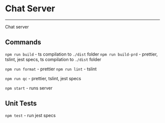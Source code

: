 # Chat Server
---

Chat server

## Commands

`npm run build`     - ts compilation to `./dist` folder
`npm run build-prd` - prettier, tslint, jest specs, ts compilation to `./dist` folder

`npm run format`    - prettier
`npm run lint`      - tslint

`npm run qc`        - prettier, tslint, jest specs

`npm start`         - runs server

## Unit Tests

`npm test` - run jest specs

